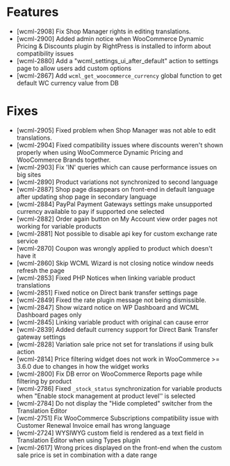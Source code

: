 # Features
* [wcml-2908] Fix Shop Manager rights in editing translations.
* [wcml-2900] Added admin notice when WooCommerce Dynamic Pricing & Discounts plugin by RightPress is installed to inform about compatibility issues
* [wcml-2880] Add a "wcml_settings_ui_after_default" action to settings page to allow users add custom options
* [wcml-2867] Add `wcml_get_woocommerce_currency` global function to get default WC currency value from DB

# Fixes
* [wcml-2905] Fixed problem when Shop Manager was not able to edit translations.
* [wcml-2904] Fixed compatibility issues where discounts weren't shown properly when using WooCommerce Dynamic Pricing and WooCommerce Brands together.
* [wcml-2903] Fix 'IN' queries which can cause performance issues on big sites
* [wcml-2890] Product variations not synchronized to second language
* [wcml-2887] Shop page disappears on front-end in default language after updating shop page in secondary language
* [wcml-2884] PayPal Payment Gateways settings make unsupported currency available to pay if supported one selected
* [wcml-2882] Order again button on My Account view order pages not working for variable products
* [wcml-2881] Not possible to disable api key for custom exchange rate service
* [wcml-2870] Coupon was wrongly applied to product which doesn't have it
* [wcml-2860] Skip WCML Wizard is not closing notice window needs refresh the page
* [wcml-2853] Fixed PHP Notices when linking variable product translations
* [wcml-2851] Fixed notice on Direct bank transfer settings page
* [wcml-2849] Fixed the rate plugin message not being dismissible.
* [wcml-2847] Show wizard notice on WP Dashboard and WCML Dashboard pages only
* [wcml-2845] Linking variable product with original can cause error
* [wcml-2839] Added default currency support for Direct Bank Transfer gateway settings
* [wcml-2828] Variation sale price not set for translations if using bulk action
* [wcml-2814] Price filtering widget does not work in WooCommerce >= 3.6.0 due to changes in how the widget works
* [wcml-2800] Fix DB error on WooCommerce Reports page while filtering by product
* [wcml-2786] Fixed `_stock_status` synchronization for variable products when "Enable stock management at product level'' is selected
* [wcml-2784] Do not display the "Hide completed" switcher from the Translation Editor
* [wcml-2751] Fix WooCommerce Subscriptions compatibility issue with Customer Renewal Invoice email has wrong language
* [wcml-2724] WYSIWYG custom field is rendered as a text field in Translation Editor when using Types plugin
* [wcml-2617] Wrong prices displayed on the front-end when the custom sale price is set in combination with a date range